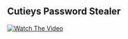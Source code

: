 ## Cutieys Password Stealer


[![Watch The Video](https://i9.ytimg.com/vi_webp/sk5g7eBekvI/mqdefault.webp?v=61b30f15&sqp=CNydzI0G&rs=AOn4CLBQvWeboWViaxehGOw8mJ81CWdoEQ)](https://youtu.be/sk5g7eBekvI)
